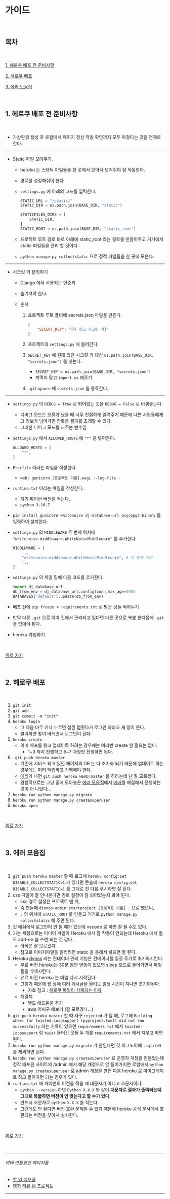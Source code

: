 # 가이드

<br>

## 목차

<br>

[1. 헤로쿠 배포 전 준비사항](#1-헤로쿠-배포-전-준비사항)

[2. 헤로쿠 배포](#2-헤로쿠-배포)

[3. 에러 모음집](#3-에러-모음집)

<br>

## 1. 헤로쿠 배포 전 준비사항

<br>

- 가상환경 생성 후 로컬에서 페이지 정상 작동 확인까지 모두 마쳤다는 것을 전제로 한다.

---

- Static 파일 모아주기.

  - heroku 는 스태틱 파일들을 한 곳에서  모아서 넘겨줘야 잘 작동한다.

  - 경로를 설정해줘야 한다.

  - `settings.py` 에 아래의 코드를 입력한다.

    ```python
    STATIC_URL = "/static/"
    STATIC_DIR = os.path.join(BASE_DIR, "static")
    
    STATICFILES_DIRS = [
        STATIC_DIR,
    ]
    STATIC_ROOT = os.path.join(BASE_DIR, "static_root")
    ```

  - 프로젝트 루트 경로 바로 아래에 static_root 라는 경로를 만들어주고 거기에서 static 파일들을 관리 할 것이다.

  - `python manage.py collectstatic` 으로 정적 파일들을 한 곳에 모은다.

---

- 시크릿 키 분리하기

  - Django 에서 사용되는 인증키

  - 숨겨져야 한다.

  - 순서

    1. 프로젝트 루트 폴더에 secrets.json 파일을 만든다.

       ```json
       {
           "SECERT_KEY": "[내 장고 시크릿 키]"
       }
       ```

    2. 프로젝트의 `settings.py` 에 들어간다.

    3. `SECRET_KEY` 에 원래 있던 시크릿 키 대신 `os.path.join(BASE_DIR, "secrets.json")` 를 넣는다.

       - `SECRET_KEY = os.path.join(BASE_DIR, "secrets.json")`
       - 까먹지 말고 `import os` 해주기

    4. `.gitignore` 에 `secrets.json` 을 등록한다.

---

- `settings.py` 의 `DEBUG = True` 로 되어있는 것을 `DEBUG = False` 로 바꿔놓는다.

  - 디버그 모드는 오류가 났을 때 너무 친절하게 알려주기 때문에 나쁜 사람들에게 그 정보가 넘어가면 안좋은 결과를 초래할 수 있다.
  - 그러한 디버그 모드를 꺼주는 변수임

- `settings.py` 에서 `ALLOWED_HOSTS` 에 `"*"` 을 넣어준다.

  ```python
  ALLOWED_HOSTS = [
      "*",
  ]
  ```

- `Procfile` 이라는 파일을 작성한다.

  - `web: gunicorn [프로젝트 이름].wsgi --log-file -  `

- `runtime.txt` 이라는 파일을 작성한다.

  - 자기 파이썬 버전을 적는다.
  - `python-3.10.7`

- `pip install gunicorn whitenoise dj-database-url psycopg2-binary` 를 입력하여 설치한다.

- `settings.py` 의 `MIDDLEWARE` 두 번째 위치에 `"whitenoise.middleware.WhiteNoiseMiddleware"` 를 추가한다.

  ```python
  MIDDLEWARE = [
      ...
      "whitenoise.middleware.WhiteNoiseMiddleware", # 두 번째 위치
      ...
  ]
  ```

- `settings.py` 의 제일 밑에 다음 코드를 추가한다.

  ```python
  import dj_database_url
  db_from_env = dj_database_url.config(conn_max_age=500)
  DATABASES['default'].update(db_from_env)
  ```

- 배포 전에 `pip freeze > requirements.txt` 로 받은 것들 적어두기

- 만약 다른 `.git` 으로 이미 깃에서 관리되고 있다면 다른 곳으로 복붙 한다음에 `.git` 을 없애야 된다.

- heroku 가입하기

<br>

[위로 가기](#목차)

<br>

## 2. 헤로쿠 배포

<br>

1. `git init`
2. `git add .`
3. `git commit -m "init"`
4. `heroku login`
   - 그 다음 아무 키나 누르면 잠깐 멈췄다가 로그인 하라고 새 창이 뜬다.
   - 클릭하면 창이 바뀌면서 로그인이 된다.
5. `heroku create`
   - 이미 배포를 했고 업데이트 하려는 경우에는 여러번 create 할 필요는 없다.
     - 1\~3 까지 진행하고 6\~7 과정만 진행하면 된다.
6. ` git push heroku master`
   - 기존에 서비스 되고 있던 페이지의 DB 는 다 초기화 되기 때문에 업데이트 하는 경우에는 미리 백업하고 진행해야 한다.
   - [에러](#3-에러-모음집)가 나면 `git push heroku HEAD:master` 를 하라는데 난 잘 모르겠다.
   - 경험적으로는 그냥 밑에 모아놓은 [에러 모음집](#3-에러-모음집)에서 [에러](#3-에러-모음집)를 해결해서 진행하는 것이 더 나았다...
7. `heroku run python manage.py migrate`
8. `heroku run python manage.py createsuperuser`
9. `heroku open`

<br>

[위로 가기](#목차)

<br>

## 3. 에러 모음집

<br>

1. `git push heroku master` 할 때 로그에 `heroku config:set DISABLE_COLLECTSTATIC=1` 가 있다면 콘솔에 `heroku config:set DISABLE_COLLECTSTATIC=1` 를 그대로 친 다음 푸시하면 잘 된다.
2. css 파일이 잘 안나온다면 경로 설정이 잘 되어있는지 봐야 된다.
   - css 경로 설정은 프로젝트 맨 위,
   - 즉 만들때 `django-admin startproject [프로젝트 이름] .` 으로 했으니,
   - `.` 의 위치에 `STATIC_ROOT` 를 만들고 거기로 `python manage.py collectstatic` 해 주면 된다.
3. 깃 배쉬에서 로그인이 안 될 때가 있는데 vscode 로 하면 잘 될 수도 있다.
4. 기본 세팅으로는 미디어 파일이 Heroku 에서 잘 작동이 안되는데 Heroku 에서 별도 add-on 을 쓰면 되는 것 같다.
   - 아직은 잘 모르겠다.
   - 참고로 이미지파일을 올리려면 static 을 통해서 넣으면 잘 된다.
5. Heroku [dynos](https://www.heroku.com/dynos) 라는 컨테이너 관리 기능은 컨테이너를 일정 주기로 초기화시킨다.
   - 무료 버전 heroku는 30분 동안 변동이 없으면 sleep 모드로 들어가면서 파일들을 삭제시킨다.
   - 유료 버전 heroku 는 매일 다시 시작된다.
   - 그렇기 때문에 웹 상에 여러 게시글을 올려도 일정 시간이 지나면 초기화된다.
     - 자료 참고 : [헤로쿠 파일이 삭제되는 이유](https://help.heroku.com/K1PPS2WM/why-are-my-file-uploads-missing-deleted-from-the-application)
   - 해결책
     - 별도 애드온을 추가
     - aws 어쩌구 해보기 (잘 모르겠다...)
6. `git push heroku master` 할 때 자꾸 `rejected` 가 될 때, 로그에 `Building wheel for twisted-iocpsupport (pyproject.toml) did not run successfully` 라는 기록이 있으면 `requirements.txt` 에서 `twisted-iocpsupport` 랑 `twist` 들어간 모듈 두 개를 `requirements.txt` 에서 지우고 하면 된다.
7. `heroku run python manage.py migrate` 가 안된다면 깃 이그노어에 `.sqlite3` 를 제외하면 된다.
8. `heroku run python manage.py createsuperuser` 로 운영자 계정을 만들었는데 정작 배포된 사이트의 /admin 에서 해당 계정으로 안 들어가지면 로컬에서 `python manage.py createsuperuser` 로 admin 계정을 만든 다음 heroku 로 마이그레이트 하고 들어가면 되는 경우가 있다.
9. `runtime.txt` 에 파이썬의 버전을 적을 때 대문자가 아니고 소문자이다.
   - `python --version` 하면 `Python X.X.X` 와 같이 **대문자로 결과가 출력되는데 그대로 복붙하면 버전이 안 맞는다고 할 수가 있다.**
   - 반드시 소문자로 `python-X.X.X` 를 적는다.
   - 그런데도 안 된다면 버전 호환 문제일 수 있기 때문에 heroku 공식 문서에서 호환되는 버전을 찾아서 설치한다.

<br>

[위로 가기](#목차)

<br>

---

###### 여태 만들었던 페이지들

- [할 일 메모장](https://boiling-temple-99523.herokuapp.com/)
- [영화 리뷰 팀 프로젝트](https://lit-scrubland-98413.herokuapp.com/reviews/index/)

---

<br>
